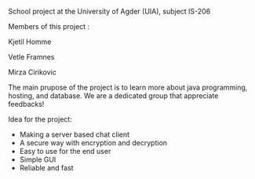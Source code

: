 School project at the University of Agder (UIA), subject IS-206



Members of this project : 

Kjetil Homme

Vetle Framnes

Mirza Cirikovic


The main prupose of the project is to learn more about java programming, hosting, and database.
We are a dedicated group that appreciate feedbacks!


Idea for the project:
  -   Making a server based chat client
  -   A secure way with encryption and decryption
  -   Easy to use for the end user
  -   Simple GUI
  -   Reliable and fast

